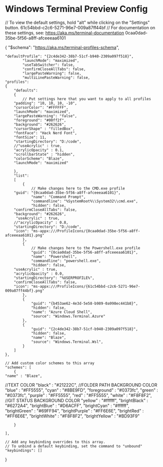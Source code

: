 # Windows Terminal Preview Config


// To view the default settings, hold "alt" while clicking on the "Settings" button. 61c54bbd-c2c6-5271-96e7-009a87ff44bf
// For documentation on these settings, see: https://aka.ms/terminal-documentation 0caa0dad-35be-5f56-a8ff-afceeeaa6101

{
    "$schema": "https://aka.ms/terminal-profiles-schema",

    "defaultProfile": "{2c4de342-38b7-51cf-b940-2309a097f518}",
			"launchMode": "maximized",
			"useTabSwitcher": false,
			"confirmCloseAllTabs": false,
			"largePasteWarning": false,
			"multiLinePasteWarning": false,
    "profiles":
    {
        "defaults":
        {
            // Put settings here that you want to apply to all profiles
		"padding": "10, 10, 10, -10",
		"cursorColor": "#FFFFFF",
		"launchMode": "maximized",
		"largePasteWarning": "false",
		"foreground": "#00ff2f", 	
		"background": "#262626",
		"cursorShape" : "filledBox",  
   		"fontFace": "Hack Nerd Font",
		"fontSize": 11,
		"startingDirectory": "D:/code",
		//"useAcrylic" : true,
		"acrylicOpacity" : 0.1,
		"scrollbarState" : "hidden",
		"colorScheme": "Blaze",
		"launchMode": "maximized"
		
        },
        "list":
        [
            {
                // Make changes here to the CMD.exe profile
		"guid": "{0caa0dad-35be-5f56-a8ff-afceeeaa6101}",
            	"name": "Command Prompt",
            	"commandline": "%SystemRoot%\\System32\\cmd.exe",
                "hidden": false,
		"confirmCloseAllTabs": false,
		"background": "#262626",
		 "useAcrylic" : true,
		//"acrylicOpacity" : 0.8,
		"startingDirectory": "D:/code",
		"icon": "ms-appx:///ProfileIcons/{0caa0dad-35be-5f56-a8ff-afceeeaa6101}.png"
            },
            {
                // Make changes here to the Powershell.exe profile
                "guid": "{0caa0dad-35be-5f56-a8ff-afceeeaa6101}",
                "name": "Powershell",
                "commandline": "powershell.exe",
                "hidden": false,
		"useAcrylic" : true,
		"acrylicOpacity" : 0.0,
		"startingDirectory": "%USERPROFILE%",
		"confirmCloseAllTabs": false,
		"icon": "ms-appx:///ProfileIcons/{61c54bbd-c2c6-5271-96e7-009a87ff44bf}.png"
            },
            {
                "guid": "{b453ae62-4e3d-5e58-b989-0a998ec441b8}",
                "hidden": false,
                "name": "Azure Cloud Shell",
                "source": "Windows.Terminal.Azure"
            },
            {
                "guid": "{2c4de342-38b7-51cf-b940-2309a097f518}",
                "hidden": false,
                "name": "Blaze",
                "source": "Windows.Terminal.Wsl",
            }
        ]
    },

    // Add custom color schemes to this array
    "schemes": [
		{	
	"name" : "Blaze",
//TEXT COLOR
        "black" : "#21222C",
//FOLDER PATH BACKGROUND COLOR
        "blue" : "#FF5555",
        "cyan" : "#8BE9FD",
        "foreground" : "#0373fc",
        "green" : "#0373fc",
        "purple" : "#FF5555",
        "red" : "#FF5555",
        "white" : "#F8F8F2",
//GIT STATUS BACKGROUND COLOR
        "yellow" : "#ffffff",
        "brightBlack" : "#6272A4",
        "brightBlue" : "#D6ACFF",
        "brightCyan" : "#ffffff",
        "brightGreen" : "#69FF94",
        "brightPurple" : "#FF6E6E",
        "brightRed" : "#FF6E6E",
        "brightWhite" : "#F8F8F2",
        "brightYellow" : "#BD93F9" 

		}

	],

    // Add any keybinding overrides to this array.
    // To unbind a default keybinding, set the command to "unbound"
    "keybindings": []
}


